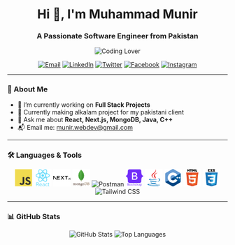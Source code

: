 <h1 align="center">Hi 👋, I'm Muhammad Munir</h1>
<h3 align="center">A Passionate Software Engineer from Pakistan</h3>

<p align="center">
  <img src="https://img.freepik.com/free-vector/hacker-operating-laptop-cartoon-icon-illustration-technology-icon-concept-isolated-flat-cartoon-style_138676-2387.jpg" alt="Coding Lover" width="300"/>
</p>

<p align="center">
  <a href="mailto:munir.dev@gmail.com"><img src="https://img.shields.io/badge/Email-munir.webdev@gmail.com-blue?style=flat&logo=gmail" alt="Email"></a>
  <a href="https://www.linkedin.com/in/munirdev/" target="_blank"><img src="https://img.shields.io/badge/LinkedIn-blue?style=flat&logo=linkedin" alt="LinkedIn"></a>
  <a href="https://x.com/muhamad_munir76" target="_blank"><img src="https://img.shields.io/badge/Twitter-black?style=flat&logo=twitter" alt="Twitter"></a>
  <a href="https://www.facebook.com/profile.php?id=100085467492304" target="_blank"><img src="https://img.shields.io/badge/Facebook-1877F2?style=flat&logo=facebook&logoColor=white" alt="Facebook"></a>
  <a href="https://www.instagram.com/muhammadmunirofficial439" target="_blank"><img src="https://img.shields.io/badge/Instagram-E4405F?style=flat&logo=instagram&logoColor=white" alt="Instagram"></a>
</p>

---

### 🚀 About Me
- 🔭 I’m currently working on **Full Stack Projects**
-  🌱 Currently making alkalam project for my pakistani client
- 💬 Ask me about **React, Next.js, MongoDB, Java, C++**
- 📬 Email me: [munir.webdev@gmail.com](mailto:munir.webdev@gmail.com)

---

### 🛠️ Languages & Tools

<p align="center">
  <img src="https://raw.githubusercontent.com/devicons/devicon/master/icons/javascript/javascript-original.svg" alt="JavaScript" width="40"/>
  <img src="https://raw.githubusercontent.com/devicons/devicon/master/icons/react/react-original-wordmark.svg" alt="React" width="40"/>
  <img src="https://raw.githubusercontent.com/devicons/devicon/master/icons/nextjs/nextjs-original-wordmark.svg" alt="Next.js" width="40"/>
  <img src="https://raw.githubusercontent.com/devicons/devicon/master/icons/mongodb/mongodb-original-wordmark.svg" alt="MongoDB" width="40"/>
  <img src="https://www.vectorlogo.zone/logos/getpostman/getpostman-icon.svg" alt="Postman" width="40"/>
  <img src="https://raw.githubusercontent.com/devicons/devicon/master/icons/bootstrap/bootstrap-plain-wordmark.svg" alt="Bootstrap" width="40"/>
  <img src="https://raw.githubusercontent.com/devicons/devicon/master/icons/java/java-original.svg" alt="Java" width="40"/>
  <img src="https://raw.githubusercontent.com/devicons/devicon/master/icons/cplusplus/cplusplus-original.svg" alt="C++" width="40"/>
  <img src="https://raw.githubusercontent.com/devicons/devicon/master/icons/html5/html5-original-wordmark.svg" alt="HTML5" width="40"/>
  <img src="https://raw.githubusercontent.com/devicons/devicon/master/icons/css3/css3-original-wordmark.svg" alt="CSS3" width="40"/>
  <img src="https://www.vectorlogo.zone/logos/tailwindcss/tailwindcss-icon.svg" alt="Tailwind CSS" width="40"/>
</p>

---

### 📊 GitHub Stats

<p align="center">
  <img src="https://github-readme-stats.vercel.app/api?username=mmunir439&show_icons=true&theme=radical" alt="GitHub Stats"/>
  <img src="https://github-readme-stats.vercel.app/api/top-langs?username=mmunir439&layout=compact&theme=radical" alt="Top Languages"/>
</p>
